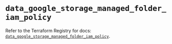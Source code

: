 # `data_google_storage_managed_folder_iam_policy`

Refer to the Terraform Registry for docs: [`data_google_storage_managed_folder_iam_policy`](https://registry.terraform.io/providers/hashicorp/google-beta/6.14.1/docs/data-sources/google_storage_managed_folder_iam_policy).

